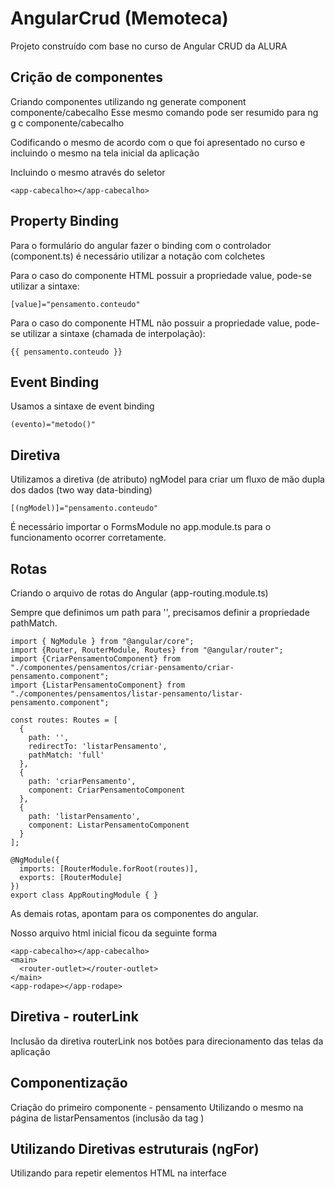 # AngularCrud (Memoteca)

Projeto construído com base no curso de Angular CRUD da ALURA

## Crição de componentes

Criando componentes utilizando ng generate component componente/cabecalho
Esse mesmo comando pode ser resumido para ng g c componente/cabecalho


Codificando o mesmo de acordo com o que foi apresentado no curso e incluindo o mesmo na tela inicial da aplicação

Incluindo o mesmo através do seletor
```
<app-cabecalho></app-cabecalho>
```

## Property Binding

Para o formulário do angular fazer o binding com o controlador (component.ts) é necessário utilizar a notação com colchetes

Para o caso do componente HTML possuir a propriedade value, pode-se utilizar a sintaxe:
```
[value]="pensamento.conteudo"
```

Para o caso do componente HTML não possuir a propriedade value, pode-se utilizar a sintaxe (chamada de interpolação):
```
{{ pensamento.conteudo }}
```

## Event Binding

Usamos a sintaxe de event binding
```
(evento)="metodo()"
```

## Diretiva

Utilizamos a diretiva (de atributo) ngModel para criar um fluxo de mão dupla dos dados (two way data-binding)
```
[(ngModel)]="pensamento.conteudo"
```

É necessário importar o FormsModule no app.module.ts para o funcionamento ocorrer corretamente.


## Rotas

Criando o arquivo de rotas do Angular (app-routing.module.ts)

Sempre que definimos um path para '', precisamos definir a propriedade pathMatch.

```
import { NgModule } from "@angular/core";
import {Router, RouterModule, Routes} from "@angular/router";
import {CriarPensamentoComponent} from "./componentes/pensamentos/criar-pensamento/criar-pensamento.component";
import {ListarPensamentoComponent} from "./componentes/pensamentos/listar-pensamento/listar-pensamento.component";

const routes: Routes = [
  {
    path: '',
    redirectTo: 'listarPensamento',
    pathMatch: 'full'
  },
  {
    path: 'criarPensamento',
    component: CriarPensamentoComponent
  },
  {
    path: 'listarPensamento',
    component: ListarPensamentoComponent
  }
];

@NgModule({
  imports: [RouterModule.forRoot(routes)],
  exports: [RouterModule]
})
export class AppRoutingModule { }
```

As demais rotas, apontam para os componentes do angular. 

Nosso arquivo html inicial ficou da seguinte forma

```
<app-cabecalho></app-cabecalho>
<main>
  <router-outlet></router-outlet>
</main>
<app-rodape></app-rodape>

```

## Diretiva - routerLink

Inclusão da diretiva routerLink nos botões para direcionamento das telas da aplicação

## Componentização

Criação do primeiro componente - pensamento
Utilizando o mesmo na página de listarPensamentos (inclusão da tag <app-pensamento></app-pensamento>)

## Utilizando Diretivas estruturais (ngFor)

Utilizando para repetir elementos HTML na interface
